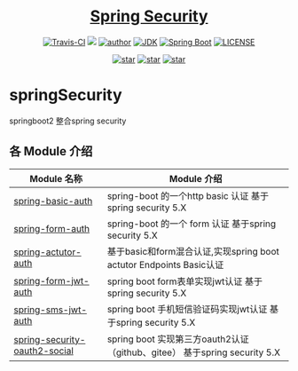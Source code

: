 <h1 align="center"><a href="https://github.com/bearBoy80/springSecurity.git" target="_blank">Spring Security</a></h1>
<p align="center">
  <a href="https://travis-ci.com/github/bearBoy80/springSecurity"><img alt="Travis-CI" src="https://travis-ci.com/bearBoy80/springSecurity.svg?branch=master"/></a>
  <a href="https://www.codacy.com/manual/bearBoy80/springSecurity?utm_source=github.com&amp;utm_medium=referral&amp;utm_content=bearBoy80/springSecurity&amp;utm_campaign=Badge_Grade"><img src="https://app.codacy.com/project/badge/Grade/b800466e41b140f28af11764be7b6495"/></a>
  <a href="http://www.betool.vip/"><img alt="author" src="https://img.shields.io/badge/author-bearBoy80-blue"/></a>
  <a href="https://www.oracle.com/technetwork/java/javase/downloads/index.html"><img alt="JDK" src="https://img.shields.io/badge/JDK-1.8+-orange.svg"/></a>
  <a href="https://docs.spring.io/spring-boot/docs/2.3.0.RELEASE/reference/html/"><img alt="Spring Boot" src="https://img.shields.io/badge/Spring Boot-2.3.0.RELEASE-brightgreen.svg"/></a>
  <a href="https://github.com/bearBoy80/springSecurity/blob/master/LICENSE"><img alt="LICENSE" src="https://img.shields.io/github/license/bearBoy80/springsecurity.svg"/></a>  
</p>

<p align="center">
  <a href="https://github.com/bearBoy80/springSecurity/stargazers"><img alt="star" src="https://img.shields.io/github/stars/bearBoy80/springsecurity.svg?label=Stars&style=social"/></a>
  <a href="https://github.com/bearBoy80/springSecurity/network/members"><img alt="star" src="https://img.shields.io/github/forks/bearBoy80/springsecurity.svg?label=Fork&style=social"/></a>
  <a href="https://github.com/bearBoy80/springSecurity/watchers"><img alt="star" src="https://img.shields.io/github/watchers/bearBoy80/springsecurity.svg?label=Watch&style=social"/></a>
</p>


# springSecurity
springboot2 整合spring security

## 各 Module 介绍

| Module 名称                                                  | Module 介绍                                                           |
| ------------------------------------------------------------ | ----------------------------------------------------------------------|
| [spring-basic-auth](./spring-basic-auth)                     | spring-boot 的一个http basic 认证 基于spring security 5.X             |
| [spring-form-auth](./spring-form-auth)                       | spring-boot 的一个 form 认证 基于spring security 5.X                  |
| [spring-actutor-auth](./spring-form-auth)                    | 基于basic和form混合认证,实现spring boot actutor Endpoints Basic认证   |
| [spring-form-jwt-auth](./spring-form-jwt-auth)               | spring boot form表单实现jwt认证 基于spring security 5.X               |
| [spring-sms-jwt-auth](./spring-sms-jwt-auth)                 | spring boot 手机短信验证码实现jwt认证 基于spring security 5.X         |
| [spring-security-oauth2-social](./spring-security-oauth2-social)    | spring boot 实现第三方oauth2认证（github、gitee） 基于spring security 5.X |
